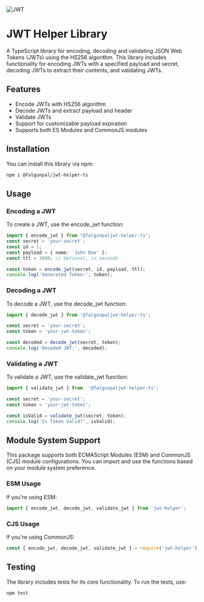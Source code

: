 ![JWT](https://ik.imagekit.io/ably/ghost/prod/2019/05/Screenshot-2019-05-14-at-13.53.46.png?tr=w-1728,q-50)

# JWT Helper Library

A TypeScript library for encoding, decoding and validating JSON Web Tokens (JWTs) using the HS256 algorithm. This library includes functionality for encoding JWTs with a specified payload and secret, decoding JWTs to extract their contents, and validating JWTs.

## Features

- Encode JWTs with HS256 algorithm
- Decode JWTs and extract payload and header
- Validate JWTs
- Support for customizable payload expiration
- Supports both ES Modules and CommonJS modules


## Installation
You can install this library via npm:

```bash
npm i @falgunpal/jwt-helper-ts
```

## Usage
### Encoding a JWT
To create a JWT, use the encode_jwt function:
```ts
import { encode_jwt } from "@falgunpaljwt-helper-ts";
const secret = 'your-secret';
const id = 1;
const payload = { name: 'John Doe' };
const ttl = 3600; // Optional, in seconds

const token = encode_jwt(secret, id, payload, ttl);
console.log('Generated Token:', token);
```

### Decoding a JWT

To decode a JWT, use the decode_jwt function:
```ts
import { decode_jwt } from '@falgunpaljwt-helper-ts';

const secret = 'your-secret';
const token = 'your-jwt-token';

const decoded = decode_jwt(secret, token);
console.log('Decoded JWT:', decoded);
```
### Validating a JWT
To validate a JWT, use the validate_jwt function:
```ts
import { validate_jwt } from  '@falgunpaljwt-helper-ts';

const secret = 'your-secret';
const token = 'your-jwt-token';

const isValid = validate_jwt(secret, token);
console.log('Is Token Valid?', isValid);
```

## Module System Support
This package supports both ECMAScript Modules (ESM) and CommonJS (CJS) module configurations. You can import and use the functions based on your module system preference.

### ESM Usage
If you're using ESM:
``` ts
import { encode_jwt, decode_jwt, validate_jwt } from 'jwt-helper';
```

### CJS Usage
If you're using CommonJS:
```ts
const { encode_jwt, decode_jwt, validate_jwt } = require('jwt-helper');
```
## Testing
The library includes tests for its core functionality. To run the tests, use:
```bash
npm test
```
